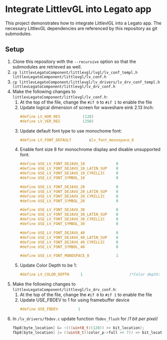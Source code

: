 # Integrate LittlevGL into Legato app

This project demonstrates how to integrate LittlevlGL into a Legato app. The necessary LittlevGL
dependencies are referenced by this repository as git submodules.

## Setup
1. Clone this repository with the `--recursive` option so that the submodules are retrieved as well.
1. `cp littlevLegatoComponent/littlevgl/lvgl/lv_conf_templ.h littlevLegatoComponent/littlevgl/lv_conf.h`
1. `cp littlevLegatoComponent/littlevgl/lv_drivers/lv_drv_conf_templ.h littlevLegatoComponent/littlevgl/lv_drv_conf.h`
1. Make the following changes to `littlevLegatoComponent/littlevgl/lv_conf.h`:
   1. At the top of the file, change the `#if 0` to `#if 1` to enable the file
   1. Update logical dimension of screen for waveshare eink 2.13 Inch:
      ```c
      #define LV_HOR_RES          (128)
      #define LV_VER_RES          (250)
      ```
   1. Update default font type to use monochome font:
      ```c
      #define LV_FONT_DEFAULT        &lv_font_monospace_8
      ```
   1. Enable font size 8 for monochrome display and disable unsupported font:
      ```c
      #define USE_LV_FONT_DEJAVU_10              0
      #define USE_LV_FONT_DEJAVU_10_LATIN_SUP    0
      #define USE_LV_FONT_DEJAVU_10_CYRILLIC     0
      #define USE_LV_FONT_SYMBOL_10              0

      #define USE_LV_FONT_DEJAVU_20              0
      #define USE_LV_FONT_DEJAVU_20_LATIN_SUP    0
      #define USE_LV_FONT_DEJAVU_20_CYRILLIC     0
      #define USE_LV_FONT_SYMBOL_20              0

      #define USE_LV_FONT_DEJAVU_30              0
      #define USE_LV_FONT_DEJAVU_30_LATIN_SUP    0
      #define USE_LV_FONT_DEJAVU_30_CYRILLIC     0
      #define USE_LV_FONT_SYMBOL_30              0

      #define USE_LV_FONT_DEJAVU_40              0
      #define USE_LV_FONT_DEJAVU_40_LATIN_SUP    0
      #define USE_LV_FONT_DEJAVU_40_CYRILLIC     0
      #define USE_LV_FONT_SYMBOL_40              0

      #define USE_LV_FONT_MONOSPACE_8            1
      ```
   1. Update Color Depth to be 1:
      ```c
      #define LV_COLOR_DEPTH     1                     /*Color depth: 1/8/16/32*/
      ```
1. Make the following changes to `littlevLegatoComponent/littlevgl/lv_drv_conf.h`:
   1. At the top of the file, change the `#if 0` to `#if 1` to enable the file
   1. Update USE_FBDEV to 1 for using framebuffer device
      ```c
      #define USE_FBDEV         1
      ```
1. In `/lv_drivers/fbdev.c` update function `fbdev_flush` for  /*1 bit per pixel*/
      ```c
      fbp8[byte_location] &= ~(((uint8_t)(128)) >> bit_location);
      fbp8[byte_location] |= ((uint8_t)(color_p->full << 7)) >> bit_location;
      ```
